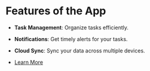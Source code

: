 # Features of the App

- **Task Management**: Organize tasks efficiently.
- **Notifications**: Get timely alerts for your tasks.
- **Cloud Sync**: Sync your data across multiple devices.

- [Learn More](overview.md)
